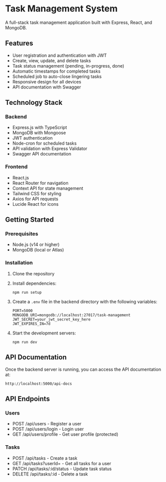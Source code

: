 # Task Management System

A full-stack task management application built with Express, React, and MongoDB.

## Features

- User registration and authentication with JWT
- Create, view, update, and delete tasks
- Task status management (pending, in-progress, done)
- Automatic timestamps for completed tasks
- Scheduled job to auto-close lingering tasks
- Responsive design for all devices
- API documentation with Swagger

## Technology Stack

### Backend
- Express.js with TypeScript
- MongoDB with Mongoose
- JWT authentication
- Node-cron for scheduled tasks
- API validation with Express Validator
- Swagger API documentation

### Frontend
- React.js
- React Router for navigation
- Context API for state management
- Tailwind CSS for styling
- Axios for API requests
- Lucide React for icons

## Getting Started

### Prerequisites
- Node.js (v14 or higher)
- MongoDB (local or Atlas)

### Installation

1. Clone the repository
2. Install dependencies:
   ```
   npm run setup
   ```

3. Create a `.env` file in the backend directory with the following variables:
   ```
   PORT=5000
   MONGODB_URI=mongodb://localhost:27017/task-management
   JWT_SECRET=your_jwt_secret_key_here
   JWT_EXPIRES_IN=7d
   ```

4. Start the development servers:
   ```
   npm run dev
   ```

## API Documentation

Once the backend server is running, you can access the API documentation at:
```
http://localhost:5000/api-docs
```

## API Endpoints

### Users
- POST /api/users - Register a user
- POST /api/users/login - Login user
- GET /api/users/profile - Get user profile (protected)

### Tasks
- POST /api/tasks - Create a task
- GET /api/tasks?userId= - Get all tasks for a user
- PATCH /api/tasks/:id/status - Update task status
- DELETE /api/tasks/:id - Delete a task

